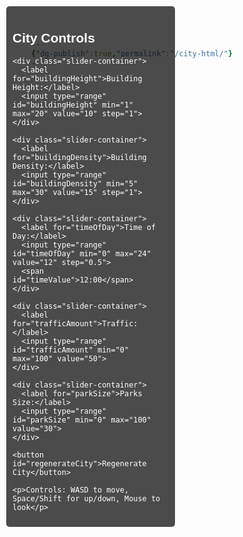 ```yaml
---
{"dg-publish":true,"permalink":"/city-html/"}
---
```




<!DOCTYPE html>
<html>
<head>
  <title>3D City Simulation</title>
  <style>
    body { 
      margin: 0;
      overflow: hidden;
      font-family: Arial, sans-serif;
    }
    canvas { 
      display: block;
    }
    #controls {
      position: absolute;
      top: 10px;
      left: 10px;
      background: rgba(0,0,0,0.7);
      color: white;
      padding: 10px;
      border-radius: 5px;
      width: 250px;
    }
    .slider-container {
      margin-bottom: 10px;
    }
    label {
      display: inline-block;
      width: 100px;
    }
    button {
      margin-top: 10px;
      padding: 5px 10px;
      background: #4CAF50;
      color: white;
      border: none;
      border-radius: 4px;
      cursor: pointer;
    }
    button:hover {
      background: #45a049;
    }
  </style>
  <script src="https://cdnjs.cloudflare.com/ajax/libs/three.js/r128/three.min.js"></script>
</head>
<body>
  <div id="controls">
    <h2>City Controls</h2>
    
    <div class="slider-container">
      <label for="buildingHeight">Building Height:</label>
      <input type="range" id="buildingHeight" min="1" max="20" value="10" step="1">
    </div>
    
    <div class="slider-container">
      <label for="buildingDensity">Building Density:</label>
      <input type="range" id="buildingDensity" min="5" max="30" value="15" step="1">
    </div>
    
    <div class="slider-container">
      <label for="timeOfDay">Time of Day:</label>
      <input type="range" id="timeOfDay" min="0" max="24" value="12" step="0.5">
      <span id="timeValue">12:00</span>
    </div>
    
    <div class="slider-container">
      <label for="trafficAmount">Traffic:</label>
      <input type="range" id="trafficAmount" min="0" max="100" value="50">
    </div>
    
    <div class="slider-container">
      <label for="parkSize">Parks Size:</label>
      <input type="range" id="parkSize" min="0" max="100" value="30">
    </div>
    
    <button id="regenerateCity">Regenerate City</button>
    
    <p>Controls: WASD to move, Space/Shift for up/down, Mouse to look</p>
  </div>

  <script>
    // Scene setup
    const scene = new THREE.Scene();
    const camera = new THREE.PerspectiveCamera(75, window.innerWidth / window.innerHeight, 0.1, 1000);
    const renderer = new THREE.WebGLRenderer();
    renderer.setSize(window.innerWidth, window.innerHeight);
    document.body.appendChild(renderer.domElement);
    
    // Camera starting position
    camera.position.set(0, 30, 60);
    camera.lookAt(0, 0, 0);
    
    // Lighting
    const ambientLight = new THREE.AmbientLight(0xffffff, 0.4);
    scene.add(ambientLight);
    
    const directionalLight = new THREE.DirectionalLight(0xffffff, 0.8);
    directionalLight.position.set(50, 100, 50);
    directionalLight.castShadow = true;
    scene.add(directionalLight);
    
    // Create ground
    const groundGeometry = new THREE.PlaneGeometry(500, 500);
    const groundMaterial = new THREE.MeshStandardMaterial({ 
      color: 0x333333,
      roughness: 0.8,
    });
    const ground = new THREE.Mesh(groundGeometry, groundMaterial);
    ground.rotation.x = -Math.PI / 2;
    scene.add(ground);
    
    // City elements
    const cityGroup = new THREE.Group();
    scene.add(cityGroup);
    
    // Traffic elements
    const trafficGroup = new THREE.Group();
    scene.add(trafficGroup);
    
    // Parks elements
    const parksGroup = new THREE.Group();
    scene.add(parksGroup);
    
    // Building materials
    const buildingMaterials = [
      new THREE.MeshStandardMaterial({ color: 0x888888 }),
      new THREE.MeshStandardMaterial({ color: 0x8899AA }),
      new THREE.MeshStandardMaterial({ color: 0xAA8866 }),
      new THREE.MeshStandardMaterial({ color: 0x334455 })
    ];
    
    // Build the city
    function generateCity() {
      // Clear existing city
      while(cityGroup.children.length > 0) {
        cityGroup.remove(cityGroup.children[0]);
      }
      
      while(trafficGroup.children.length > 0) {
        trafficGroup.remove(trafficGroup.children[0]);
      }
      
      while(parksGroup.children.length > 0) {
        parksGroup.remove(parksGroup.children[0]);
      }
      
      const buildingDensity = parseInt(document.getElementById('buildingDensity').value);
      const maxHeight = parseInt(document.getElementById('buildingHeight').value);
      const parkSize = parseInt(document.getElementById('parkSize').value) / 100;
      
      // Create a grid of buildings
      const gridSize = buildingDensity;
      const spacing = 200 / gridSize;
      
      // Generate road grid
      const roadWidth = spacing * 0.3;
      const blockSize = spacing - roadWidth;
      
      // Create roads
      for (let x = -100; x <= 100; x += spacing) {
        // Horizontal roads
        const roadH = new THREE.Mesh(
          new THREE.PlaneGeometry(200, roadWidth),
          new THREE.MeshStandardMaterial({ color: 0x222222 })
        );
        roadH.rotation.x = -Math.PI / 2;
        roadH.position.set(0, 0.1, x);
        cityGroup.add(roadH);
        
        // Vertical roads
        const roadV = new THREE.Mesh(
          new THREE.PlaneGeometry(roadWidth, 200),
          new THREE.MeshStandardMaterial({ color: 0x222222 })
        );
        roadV.rotation.x = -Math.PI / 2;
        roadV.position.set(x, 0.1, 0);
        cityGroup.add(roadV);
      }
      
      // Generate traffic
      const trafficAmount = parseInt(document.getElementById('trafficAmount').value);
      const trafficCount = Math.floor(trafficAmount / 10) * gridSize;
      
      for (let i = 0; i < trafficCount; i++) {
        const isHorizontal = Math.random() > 0.5;
        const carSize = 1.5;
        
        const car = new THREE.Mesh(
          new THREE.BoxGeometry(isHorizontal ? carSize * 2 : carSize, carSize, isHorizontal ? carSize : carSize * 2),
          new THREE.MeshStandardMaterial({ 
            color: new THREE.Color().setHSL(Math.random(), 0.8, 0.5) 
          })
        );
        
        if (isHorizontal) {
          // Horizontal road
          const roadIndex = Math.floor(Math.random() * gridSize) - gridSize/2;
          const roadZ = roadIndex * spacing;
          const laneOffset = (Math.random() > 0.5 ? 1 : -1) * (roadWidth / 4);
          car.position.set(
            (Math.random() * 180) - 90,
            carSize / 2 + 0.2,
            roadZ + laneOffset
          );
          car.userData = { 
            direction: Math.random() > 0.5 ? 1 : -1,
            speed: 0.1 + Math.random() * 0.2,
            horizontal: true
          };
        } else {
          // Vertical road
          const roadIndex = Math.floor(Math.random() * gridSize) - gridSize/2;
          const roadX = roadIndex * spacing;
          const laneOffset = (Math.random() > 0.5 ? 1 : -1) * (roadWidth / 4);
          car.position.set(
            roadX + laneOffset,
            carSize / 2 + 0.2,
            (Math.random() * 180) - 90
          );
          car.userData = { 
            direction: Math.random() > 0.5 ? 1 : -1,
            speed: 0.1 + Math.random() * 0.2,
            horizontal: false
          };
        }
        
        trafficGroup.add(car);
      }
      
      // Create buildings and parks
      for (let x = -gridSize/2; x < gridSize/2; x++) {
        for (let z = -gridSize/2; z < gridSize/2; z++) {
          // Determine block usage (building or park)
          const isPark = Math.random() < parkSize;
          
          if (isPark) {
            createPark(x * spacing, z * spacing, blockSize);
          } else {
            // Create 1-4 buildings per block
            const buildingsPerBlock = Math.floor(Math.random() * 3) + 1;
            
            for (let b = 0; b < buildingsPerBlock; b++) {
              // Building dimensions
              const width = blockSize * (0.3 + Math.random() * 0.4);
              const depth = blockSize * (0.3 + Math.random() * 0.4);
              const height = (2 + Math.random() * maxHeight) * 2;
              
              // Building position within block
              const offsetX = (Math.random() - 0.5) * (blockSize - width) * 0.8;
              const offsetZ = (Math.random() - 0.5) * (blockSize - depth) * 0.8;
              
              const building = new THREE.Mesh(
                new THREE.BoxGeometry(width, height, depth),
                buildingMaterials[Math.floor(Math.random() * buildingMaterials.length)]
              );
              
              building.position.set(
                x * spacing + offsetX,
                height / 2,
                z * spacing + offsetZ
              );
              
              // Add windows
              addWindowsToBuilding(building);
              
              cityGroup.add(building);
            }
          }
        }
      }
    }
    
    function createPark(x, z, size) {
      // Park ground
      const parkGround = new THREE.Mesh(
        new THREE.PlaneGeometry(size * 0.8, size * 0.8),
        new THREE.MeshStandardMaterial({ color: 0x228833 })
      );
      parkGround.rotation.x = -Math.PI / 2;
      parkGround.position.set(x, 0.2, z);
      parksGroup.add(parkGround);
      
      // Add trees
      const treeCount = Math.floor(Math.random() * 8) + 3;
      for (let i = 0; i < treeCount; i++) {
        const tree = createTree();
        const treeX = x + (Math.random() - 0.5) * size * 0.7;
        const treeZ = z + (Math.random() - 0.5) * size * 0.7;
        tree.position.set(treeX, 0, treeZ);
        parksGroup.add(tree);
      }
      
      // Add a pond sometimes
      if (Math.random() < 0.3) {
        const pond = new THREE.Mesh(
          new THREE.CircleGeometry(size * 0.15, 16),
          new THREE.MeshStandardMaterial({ color: 0x3388cc })
        );
        pond.rotation.x = -Math.PI / 2;
        pond.position.set(x, 0.3, z);
        parksGroup.add(pond);
      }
    }
    
    function createTree() {
      const treeGroup = new THREE.Group();
      
      // Trunk
      const trunk = new THREE.Mesh(
        new THREE.CylinderGeometry(0.2, 0.4, 2, 6),
        new THREE.MeshStandardMaterial({ color: 0x8B4513 })
      );
      trunk.position.y = 1;
      treeGroup.add(trunk);
      
      // Leaves
      const leaves = new THREE.Mesh(
        new THREE.ConeGeometry(2, 4, 6),
        new THREE.MeshStandardMaterial({ color: 0x00AA22 })
      );
      leaves.position.y = 4;
      treeGroup.add(leaves);
      
      return treeGroup;
    }
    
    function addWindowsToBuilding(building) {
      const width = building.geometry.parameters.width;
      const height = building.geometry.parameters.height;
      const depth = building.geometry.parameters.depth;
      
      // Number of window rows and columns
      const rows = Math.floor(height / 3);
      const colsX = Math.floor(width / 2);
      const colsZ = Math.floor(depth / 2);
      
      for (let row = 0; row < rows; row++) {
        const y = -height/2 + 1.5 + row * 3;
        
        // Windows on X sides
        for (let i = 0; i < colsX; i++) {
          const windowGeom = new THREE.PlaneGeometry(0.8, 1.2);
          
          // Random window state (lit or dark)
          const isLit = Math.random() < 0.6;
          const windowMat = new THREE.MeshStandardMaterial({ 
            color: isLit ? 0xFFFF88 : 0x444444,
            emissive: isLit ? 0xFFFF88 : 0x000000,
            emissiveIntensity: isLit ? 0.5 : 0
          });
          
          const windowMesh1 = new THREE.Mesh(windowGeom, windowMat);
          const windowMesh2 = new THREE.Mesh(windowGeom, windowMat.clone());
          
          const x = -width/2 + 1 + i * (width / colsX);
          
          windowMesh1.position.set(x, y, depth/2 + 0.01);
          windowMesh2.position.set(x, y, -depth/2 - 0.01);
          windowMesh2.rotation.y = Math.PI;
          
          building.add(windowMesh1);
          building.add(windowMesh2);
        }
        
        // Windows on Z sides
        for (let i = 0; i < colsZ; i++) {
          const windowGeom = new THREE.PlaneGeometry(0.8, 1.2);
          
          // Random window state (lit or dark)
          const isLit = Math.random() < 0.6;
          const windowMat = new THREE.MeshStandardMaterial({ 
            color: isLit ? 0xFFFF88 : 0x444444,
            emissive: isLit ? 0xFFFF88 : 0x000000,
            emissiveIntensity: isLit ? 0.5 : 0
          });
          
          const windowMesh1 = new THREE.Mesh(windowGeom, windowMat);
          const windowMesh2 = new THREE.Mesh(windowGeom, windowMat.clone());
          
          const z = -depth/2 + 1 + i * (depth / colsZ);
          
          windowMesh1.position.set(width/2 + 0.01, y, z);
          windowMesh1.rotation.y = Math.PI / 2;
          
          windowMesh2.position.set(-width/2 - 0.01, y, z);
          windowMesh2.rotation.y = -Math.PI / 2;
          
          building.add(windowMesh1);
          building.add(windowMesh2);
        }
      }
    }
    
    // Movement controls
    const keys = {};
    const moveSpeed = 0.5;
    const flySpeed = 0.3;
    
    let moveForward = false;
    let moveBackward = false;
    let moveLeft = false;
    let moveRight = false;
    let moveUp = false;
    let moveDown = false;
    
    document.addEventListener('keydown', (event) => {
      keys[event.key.toLowerCase()] = true;
      
      moveForward = keys['w'] || false;
      moveBackward = keys['s'] || false;
      moveLeft = keys['a'] || false;
      moveRight = keys['d'] || false;
      moveUp = keys[' '] || false;
      moveDown = keys['shift'] || false;
    });
    
    document.addEventListener('keyup', (event) => {
      keys[event.key.toLowerCase()] = false;
      
      moveForward = keys['w'] || false;
      moveBackward = keys['s'] || false;
      moveLeft = keys['a'] || false;
      moveRight = keys['d'] || false;
      moveUp = keys[' '] || false;
      moveDown = keys['shift'] || false;
    });
    
    // Mouse look controls
    let mouseX = 0;
    let mouseY = 0;
    let mouseDragging = false;
    
    document.addEventListener('mousedown', () => {
      mouseDragging = true;
    });
    
    document.addEventListener('mouseup', () => {
      mouseDragging = false;
    });
    
    document.addEventListener('mousemove', (event) => {
      if (mouseDragging) {
        mouseX = (event.clientX / window.innerWidth) * 2 - 1;
        mouseY = -(event.clientY / window.innerHeight) * 2 + 1;
        
        camera.rotation.y -= event.movementX * 0.01;
        camera.rotation.x -= event.movementY * 0.01;
        
        // Limit vertical rotation
        camera.rotation.x = Math.max(-Math.PI / 2, Math.min(Math.PI / 2, camera.rotation.x));
      }
    });
    
    // Update time of day
    function updateTimeOfDay() {
      const timeOfDay = parseFloat(document.getElementById('timeOfDay').value);
      document.getElementById('timeValue').textContent = formatTime(timeOfDay);
      
      // Calculate sun position
      const sunAngle = (timeOfDay - 6) / 12 * Math.PI; // 6am to 6pm
      
      if (timeOfDay >= 6 && timeOfDay <= 18) {
        // Day time
        const intensity = Math.sin(sunAngle);
        const sunX = 50 * Math.cos(sunAngle);
        const sunY = 100 * Math.sin(sunAngle);
        const sunZ = 50;
        
        directionalLight.position.set(sunX, sunY, sunZ);
        directionalLight.intensity = Math.max(0.1, intensity);
        
        // Sky color
        const skyHue = 0.6; // Blue
        const skySat = 0.7;
        const skyLightness = 0.4 + 0.4 * intensity;
        
        const skyColor = new THREE.Color().setHSL(skyHue, skySat, skyLightness);
        scene.background = skyColor;
        
        // Ambient light
        ambientLight.intensity = 0.2 + 0.2 * intensity;
      } else {
        // Night time
        directionalLight.intensity = 0.1;
        
        // Night sky
        const nightSkyColor = new THREE.Color().setHSL(0.7, 0.8, 0.05);
        scene.background = nightSkyColor;
        
        // Ambient light at night
        ambientLight.intensity = 0.15;
      }
    }
    
    function formatTime(timeValue) {
      const hours = Math.floor(timeValue);
      const minutes = Math.floor((timeValue - hours) * 60);
      return `${hours}:${minutes < 10 ? '0' + minutes : minutes}`;
    }
    
    // Update traffic
    function updateTraffic() {
      trafficGroup.children.forEach(car => {
        if (car.userData.horizontal) {
          car.position.x += car.userData.direction * car.userData.speed;
          
          // Loop around when reaching the edge
          if (car.position.x > 100) {
            car.position.x = -100;
          } else if (car.position.x < -100) {
            car.position.x = 100;
          }
        } else {
          car.position.z += car.userData.direction * car.userData.speed;
          
          // Loop around when reaching the edge
          if (car.position.z > 100) {
            car.position.z = -100;
          } else if (car.position.z < -100) {
            car.position.z = 100;
          }
        }
      });
    }
    
    // Handle window resize
    window.addEventListener('resize', () => {
      camera.aspect = window.innerWidth / window.innerHeight;
      camera.updateProjectionMatrix();
      renderer.setSize(window.innerWidth, window.innerHeight);
    });
    
    // Add event listeners for controls
    document.getElementById('timeOfDay').addEventListener('input', updateTimeOfDay);
    document.getElementById('regenerateCity').addEventListener('click', generateCity);
    
    // Initial city generation
    generateCity();
    updateTimeOfDay();
    
    // Animation loop
    function animate() {
      requestAnimationFrame(animate);
      
      // Movement
      const moveVector = new THREE.Vector3(0, 0, 0);
      
      // Forward/backward movement
      if (moveForward) {
        moveVector.z -= moveSpeed;
      }
      if (moveBackward) {
        moveVector.z += moveSpeed;
      }
      
      // Left/right movement
      if (moveLeft) {
        moveVector.x -= moveSpeed;
      }
      if (moveRight) {
        moveVector.x += moveSpeed;
      }
      
      // Up/down movement
      if (moveUp) {
        moveVector.y += flySpeed;
      }
      if (moveDown) {
        moveVector.y -= flySpeed;
      }
      
      // Apply movement in camera's local space
      moveVector.applyQuaternion(camera.quaternion);
      camera.position.add(moveVector);
      
      // Keep camera above ground
      if (camera.position.y < 1) {
        camera.position.y = 1;
      }
      
      // Update traffic
      updateTraffic();
      
      renderer.render(scene, camera);
    }
    
    animate();
  </script>
</body>
</html>
